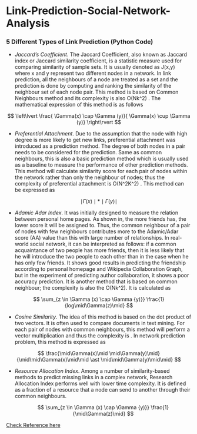 # **Link-Prediction-Social-Network-Analysis**

### 5 Different Types of Link Prediction (Python Code)



- *Jaccard’s Coefficient*. The Jaccard Coefficient, also known as Jaccard index or Jaccard similarity coefficient, is a statistic measure used for comparing similarity of sample sets. It is usually denoted as J(x,y) where x and y represent two different nodes in a network. In link prediction, all the neighbours of a node are treated as a set and the prediction is done by computing and ranking the similarity of the neighbour set of each node pair. This method is based on Common Neighbours method and its complexity is also O(Nk^2) . The mathematical expression of this method is as follows  

$$
\left\lvert  \frac{ \Gamma(x)   \cap   \Gamma (y)}{ \Gamma(x)    \cup    \Gamma (y)}  \right\rvert
$$

- *Preferential Attachment*. Due to the assumption that the node with high degree is more likely to get new links, preferential attachment was introduced as a prediction method. The degree of both nodes in a pair needs to be considered for the prediction. Same as common neighbours, this is also a basic prediction method which is usually used as a baseline to measure the performance of other prediction methods. This method will calculate similarity score for each pair of nodes within the network rather than only the neighbour of nodes; thus the complexity of preferential attachment is O(N^2K^2) . This method can be expressed as

$$
\mid\Gamma(x)\mid   \ast   \mid\Gamma (y)\mid
$$

- *Adamic Adar Index*. It was initially designed to measure the relation between personal home pages. As shown in, the more friends has, the lower score it will be assigned to. Thus, the common neighbour of a pair of nodes with few neighbours contributes more to the Adamic/Adar score (AA) value than this with large number of relationships. In real-world social network, it can be interpreted as follows: if a common acquaintance of two people has more friends, then it is less likely that he will introduce the two people to each other than in the case when he has only few friends. It shows good results in predicting the friendship according to personal homepage and Wikipedia Collaboration Graph, but in the experiment of predicting author collaboration, it shows a poor accuracy prediction. It is another method that is based on common neighbour; the complexity is also the O(Nk^2). It is calculated as

$$
\sum_{z \in  \Gamma (x)  \cap  \Gamma {y)}} \frac{1}{log\mid\Gamma(z)\mid}
$$

- *Cosine Similarity*. The idea of this method is based on the dot product of two vectors. It is often used to compare documents in text mining. For each pair of nodes with common neighbours, this method will perform a vector multiplication and thus the complexity is . In network prediction problem, this method is expressed as

$$
\frac{\mid\Gamma(x)\mid \mid\Gamma(y)\mid}{\mid\mid\Gamma(x)\mid\mid  \ast  \mid\mid\Gamma(y)\mid\mid}
$$

- *Resource Allocation Index*. Among a number of similarity-based methods to predict missing links in a complex network, Research Allocation Index performs well with lower time complexity. It is defined as a fraction of a resource that a node can send to another through their common neighbours.

  
  $$
  \sum_{z \in  \Gamma (x)  \cap  \Gamma {y)}} \frac{1}{\mid\Gamma(z)\mid}
  $$
  

[Check Reference here](https://www.hindawi.com/journals/sp/2015/172879/)

